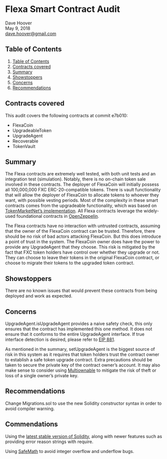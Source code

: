 # Flexa Smart Contract Audit

Dave Hoover\
May 9, 2018\
[dave.hoover@gmail.com](mailto@dave.hoover@gmail.com)

## Table of Contents

1.  [Table of Contents](#table-of-contents)
1.  [Contracts covered](#contracts-covered)
1.  [Summary](#summary)
1.  [Showstoppers](#showstoppers)
1.  [Concerns](#concerns)
1.  [Recommendations](#recommendations)

## Contracts covered

This audit covers the following contracts at commit e7b010:

* FlexaCoin
* UpgradeableToken
* UpgradeAgent
* Recoverable
* TokenVault

## Summary

The Flexa contracts are extremely well tested, with both unit tests and an integration test (simulation). Notably, there is no on-chain token sale involved in these contracts. The deployer of FlexaCoin will initially possess all 100,000,000 FXC ERC-20-compatible tokens. There is vault functionality that will allow the deployer of FlexaCoin to allocate tokens to whoever they want, with possible vesting periods. Most of the complexity in these smart contracts comes from the upgradeable functionality, which was based on [TokenMarketNet’s implementation](https://github.com/TokenMarketNet/ico/blob/master/contracts/UpgradeableToken.sol). All Flexa contracts leverage the widely-used foundational contracts in [OpenZeppelin](https://github.com/OpenZeppelin/openzeppelin-solidity).

The Flexa contracts have no interaction with untrusted contracts, assuming that the owner of the FlexaCoin contract can be trusted. Therefore, there should be no risk of bad actors attacking FlexaCoin. But this does introduce a point of trust in the system. The FlexaCoin owner does have the power to provide any UpgradeAgent that they choose. This risk is mitigated by the fact that FXC token holders have control over whether they upgrade or not. They can choose to leave their tokens in the original FlexaCoin contract, or choose to migrate their tokens to the upgraded token contract.

## Showstoppers

There are no known issues that would prevent these contracts from being deployed and work as expected.

## Concerns

UpgradeAgent.isUpgradeAgent provides a naive safety check, this only ensures that the contract has implemented this one method. It does not ensure that it conforms to the entire UpgradeAgent interface. If true interface detection is desired, please refer to [EIP 881](https://github.com/ethereum/EIPs/pull/881).

As mentioned in the summary, setUpgradeAgent is the biggest source of risk in this system as it requires that token holders trust the contract owner to establish a safe token upgrade contract. Extra precautions should be taken to secure the private key of the contract owner’s account. It may also make sense to consider using [Multiownable](https://github.com/bitclave/Multiownable) to mitigate the risk of theft or loss of a single owner’s private key.

## Recommendations

Change Migrations.sol to use the new Solidity constructor syntax in order to avoid compiler warning.

## Commendations

Using the [latest stable version of Solidity](https://github.com/ethereum/solidity/releases/tag/v0.4.23), along with newer features such as providing error reason strings with require.

Using [SafeMath](https://github.com/OpenZeppelin/openzeppelin-solidity/blob/master/contracts/math/SafeMath.sol) to avoid integer overflow and underflow bugs.
